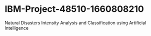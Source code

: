 # IBM-Project-48510-1660808210
Natural Disasters Intensity Analysis and Classification using Artificial Intelligence
